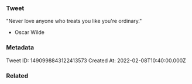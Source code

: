 ### Tweet
"Never love anyone who treats you like you're ordinary."

- Oscar Wilde

### Metadata
Tweet ID: 1490998843122413573
Created At: 2022-02-08T10:40:00.000Z

### Related

